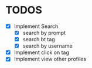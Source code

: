 # TODOS

* [X] Implement Search
  * [X] search by prompt
  * [X] search bt tag
  * [X] search by username
* [X] Implement click on tag
* [X] Implement view other profiles
